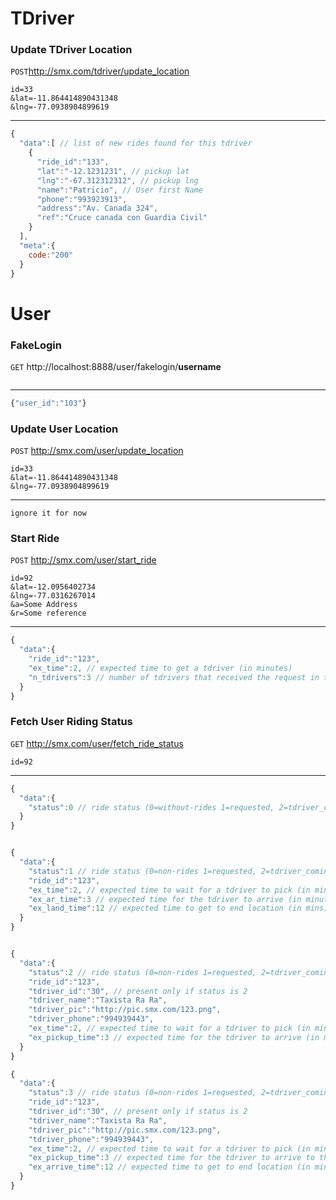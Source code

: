 TDriver
============

### Update TDriver Location

`POST`http://smx.com/tdriver/update_location

``` 
id=33
&lat=-11.864414890431348
&lng=-77.0938904899619
```
---
```js
{
  "data":[ // list of new rides found for this tdriver
    {
      "ride_id":"133",
      "lat":"-12.1231231", // pickup lat
      "lng":"-67.312312312", // pickup lng
      "name":"Patricio", // User first Name
      "phone":"993923913",
      "address":"Av. Canada 324",
      "ref":"Cruce canada con Guardia Civil"
    }
  ],
  "meta":{
    code:"200"
  }
}
```


User 
====

### FakeLogin

`GET` http://localhost:8888/user/fakelogin/__username__
```
```
---
```js
{"user_id":"103"}
```

### Update User Location
`POST` http://smx.com/user/update_location

```
id=33
&lat=-11.864414890431348
&lng=-77.0938904899619
```
---
```
ignore it for now
```


### Start Ride
`POST` http://smx.com/user/start_ride

```
id=92
&lat=-12.0956402734
&lng=-77.0316267014
&a=Some Address
&r=Some reference
```
---

```js
{
  "data":{
    "ride_id":"123",
    "ex_time":2, // expected time to get a tdriver (in minutes)
    "n_tdrivers":3 // number of tdrivers that received the request in the first shot
  }
}
```

### Fetch User Riding Status
`GET` http://smx.com/user/fetch_ride_status


```
id=92
```
---

```js
{
  "data":{
    "status":0 // ride status (0=without-rides 1=requested, 2=tdriver_coming, 3=riding)
  }
}


{
  "data":{
    "status":1 // ride status (0=non-rides 1=requested, 2=tdriver_coming, 3=riding)
    "ride_id":"123",
    "ex_time":2, // expected time to wait for a tdriver to pick (in minutes)
    "ex_ar_time":3 // expected time for the tdriver to arrive (in minutes). Present only if status is 2
    "ex_land_time":12 // expected time to get to end location (in mins). Present only if status is 3
  }
}


{
  "data":{
    "status":2 // ride status (0=non-rides 1=requested, 2=tdriver_coming, 3=riding)
    "ride_id":"123",
    "tdriver_id":"30", // present only if status is 2
    "tdriver_name":"Taxista Ra Ra",
    "tdriver_pic":"http://pic.smx.com/123.png",
    "tdriver_phone":"994939443",
    "ex_time":2, // expected time to wait for a tdriver to pick (in minutes)
    "ex_pickup_time":3 // expected time for the tdriver to arrive (in minutes). Present only if status is 2
  }
}

{
  "data":{
    "status":3 // ride status (0=non-rides 1=requested, 2=tdriver_coming, 3=riding)
    "ride_id":"123",
    "tdriver_id":"30", // present only if status is 2
    "tdriver_name":"Taxista Ra Ra",
    "tdriver_pic":"http://pic.smx.com/123.png",
    "tdriver_phone":"994939443",
    "ex_time":2, // expected time to wait for a tdriver to pick (in minutes)
    "ex_pickup_time":3 // expected time for the tdriver to arrive to the pickup location (in minutes). Present only if status is 2
    "ex_arrive_time":12 // expected time to get to end location (in mins). Present only if status is 3
  }
}


```
